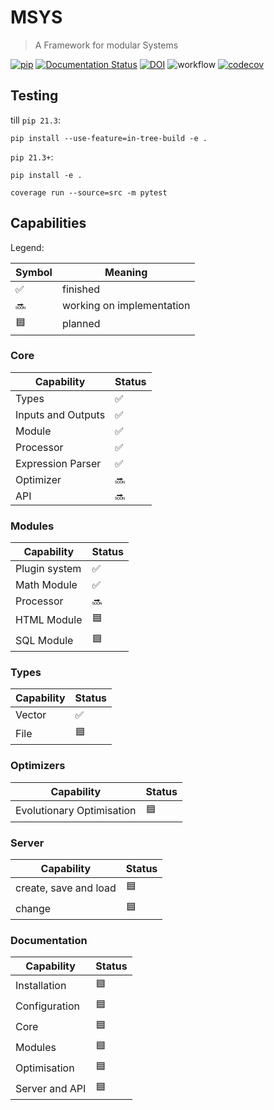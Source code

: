 # MSYS
> A Framework for modular Systems

[![pip](https://img.shields.io/pypi/v/msys.svg?maxAge=3600)](https://pypi.org/project/msys/)
[![Documentation Status](https://readthedocs.org/projects/msys-docs/badge/?version=latest)](https://msys-docs.readthedocs.io/en/latest/?badge=latest)
[![DOI](https://zenodo.org/badge/363596972.svg)](https://zenodo.org/badge/latestdoi/363596972)
![workflow](https://github.com/willi-z/msys/actions/workflows/ci.yml/badge.svg?branch=main)
[![codecov](https://codecov.io/gh/willi-z/msys/branch/main/graph/badge.svg?token=CG4DIOZZ6C)](https://codecov.io/gh/willi-z/msys)


## Testing
till `pip 21.3`:
```
pip install --use-feature=in-tree-build -e .
```
`pip 21.3+`:
```
pip install -e .
```

```
coverage run --source=src -m pytest
```

## Capabilities

Legend:

| Symbol | Meaning                              |
| ------ | ------------------------------------ |
| ✅     | finished                             |
| 🔜     | working on implementation            |
| 🟦     | planned                              |


### Core

| Capability                           | Status |
| ------------------------------------ | ------ |
| Types                                | ✅     |
| Inputs and Outputs                   | ✅     |
| Module                               | ✅     |
| Processor                            | ✅     |
| Expression Parser                    | ✅     |
| Optimizer                            | 🔜     |
| API                                  | 🔜     |


### Modules

| Capability                           | Status |
| ------------------------------------ | ------ |
| Plugin system                        | ✅     |
| Math Module                          | ✅     |
| Processor                            | 🔜     |
| HTML Module                          | 🟦     |
| SQL Module                           | 🟦     |

### Types

| Capability                           | Status |
| ------------------------------------ | ------ |
| Vector                               | ✅     |
| File                                 | 🟦     |

### Optimizers

| Capability                           | Status |
| ------------------------------------ | ------ |
| Evolutionary Optimisation            | 🟦     |

### Server

| Capability                           | Status |
| ------------------------------------ | ------ |
| create, save and load                | 🟦     |
| change                               | 🟦     |

### Documentation

| Capability                           | Status |
| ------------------------------------ | ------ |
| Installation                         | 🟦     |
| Configuration                        | 🟦     |
| Core                                 | 🟦     |
| Modules                              | 🟦     |
| Optimisation                         | 🟦     |
| Server and API                       | 🟦     |